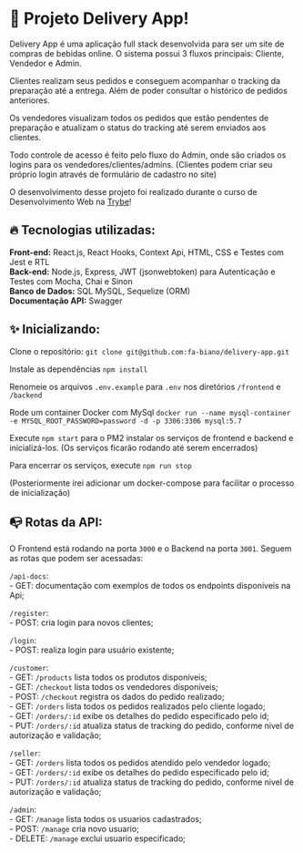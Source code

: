 # 🍻 Projeto Delivery App!

Delivery App é uma aplicação full stack desenvolvida para ser um site de compras de bebidas online.
O sistema possui 3 fluxos principais: Cliente, Vendedor e Admin.

Clientes realizam seus pedidos e conseguem acompanhar o tracking da preparação até a entrega. Além de poder consultar o histórico de pedidos anteriores.

Os vendedores visualizam todos os pedidos que estão pendentes de preparação e atualizam o status do tracking até serem enviados aos clientes.

Todo controle de acesso é feito pelo fluxo do Admin, onde são criados os logins para os vendedores/clientes/admins. (Clientes podem criar seu próprio login através de formulário de cadastro no site)

O desenvolvimento desse projeto foi realizado durante o curso de Desenvolvimento Web na [Trybe](https://www.betrybe.com/)!

## 🔥 Tecnologias utilizadas:

  **Front-end:** React.js, React Hooks, Context Api, HTML, CSS e Testes com Jest e RTL </br>
  **Back-end:** Node.js, Express, JWT (jsonwebtoken) para Autenticação e Testes com Mocha, Chai e Sinon</br>
  **Banco de Dados:** SQL MySQL, Sequelize (ORM) </br>
  **Documentação API:** Swagger
  

## ✨ Inicializando:

  Clone o repositório: `git clone git@github.com:fa-biano/delivery-app.git`

  Instale as dependências `npm install`
  
  Renomeie os arquivos `.env.example` para `.env` nos diretórios `/frontend` e `/backend`

  Rode um container Docker com MySql `docker run --name mysql-container -e MYSQL_ROOT_PASSWORD=password -d -p 3306:3306 mysql:5.7`

  Execute `npm start` para o PM2 instalar os serviços de frontend e backend e inicializá-los. (Os serviços ficarão rodando até serem encerrados)
  
  Para encerrar os serviços, execute `npm run stop`

  (Posteriormente irei adicionar um docker-compose para facilitar o processo de inicialização)

## 📭 Rotas da API:

O Frontend está rodando na porta `3000` e o Backend na porta `3001`. Seguem as rotas que podem ser acessadas:

  `/api-docs`: </br>
    - GET: documentação com exemplos de todos os endpoints disponíveis na Api; </br>

  `/register`: </br>
    - POST: cria login para novos clientes; </br>

  `/login`: </br>
    - POST: realiza login para usuário existente; </br>
    
  `/customer`: </br>
    - GET: `/products` lista todos os produtos disponíveis; </br>
    - GET: `/checkout` lista todos os vendedores disponíveis; </br>
    - POST: `/checkout` registra os dados do pedido realizado; </br>
    - GET: `/orders` lista todos os pedidos realizados pelo cliente logado; </br>
    - GET: `/orders/:id` exibe os detalhes do pedido especificado pelo id; </br>
    - PUT: `/orders/:id` atualiza status de tracking do pedido, conforme nivel de autorização e validação; </br>

  `/seller`: </br>
    - GET: `/orders` lista todos os pedidos atendido pelo vendedor logado; </br>
    - GET: `/orders/:id` exibe os detalhes do pedido especificado pelo id; </br>
    - PUT: `/orders/:id` atualiza status de tracking do pedido, conforme nivel de autorização e validação; </br>

  `/admin`: </br>
    - GET: `/manage` lista todos os usuarios cadastrados; </br>
    - POST: `/manage` cria novo usuario; </br>
    - DELETE: `/manage` exclui usuario especificado; </br>
  
